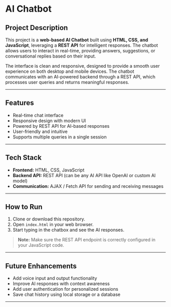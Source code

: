 # AI Chatbot

## Project Description

This project is a **web-based AI Chatbot** built using **HTML, CSS, and JavaScript**, leveraging a **REST API** for intelligent responses. The chatbot allows users to interact in real-time, providing answers, suggestions, or conversational replies based on their input.

The interface is clean and responsive, designed to provide a smooth user experience on both desktop and mobile devices. The chatbot communicates with an AI-powered backend through a REST API, which processes user queries and returns meaningful responses.

---

## Features

* Real-time chat interface
* Responsive design with modern UI
* Powered by REST API for AI-based responses
* User-friendly and intuitive
* Supports multiple queries in a single session

---

## Tech Stack

* **Frontend:** HTML, CSS, JavaScript
* **Backend API:** REST API (can be any AI API like OpenAI or custom AI model)
* **Communication:** AJAX / Fetch API for sending and receiving messages

---

## How to Run

1. Clone or download this repository.
2. Open `index.html` in your web browser.
3. Start typing in the chatbox and see the AI responses.

> **Note:** Make sure the REST API endpoint is correctly configured in your JavaScript code.

---

## Future Enhancements

* Add voice input and output functionality
* Improve AI responses with context awareness
* Add user authentication for personalized sessions
* Save chat history using local storage or a database

---

